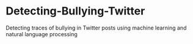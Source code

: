 # Detecting-Bullying-Twitter
Detecting traces of bullying in Twitter posts using machine learning and natural language processing
